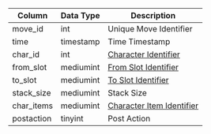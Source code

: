 | Column     | Data Type | Description                                                                                        |
| ---------- | --------- | -------------------------------------------------------------------------------------------------- |
| move_id    | int       | Unique Move Identifier                                                                             |
| time       | timestamp | Time Timestamp                                                                                     |
| char_id    | int       | [Character Identifier](character_data.md)                                                          |
| from_slot  | mediumint | [From Slot Identifier](https://eqemu.gitbook.io/server/categories/reference-lists/inventory-slots) |
| to_slot    | mediumint | [To Slot Identifier](https://eqemu.gitbook.io/server/categories/reference-lists/inventory-slots)   |
| stack_size | mediumint | Stack Size                                                                                         |
| char_items | mediumint | [Character Item Identifier](items.md)                                                              |
| postaction | tinyint   | Post Action                                                                                        |